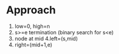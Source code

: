 # Approach
1. low=0, high=n
2. s>=e termination (binary search for s<e)
3. node at mid
4.left=(s,mid)
5. right=(mid+1,e)
​